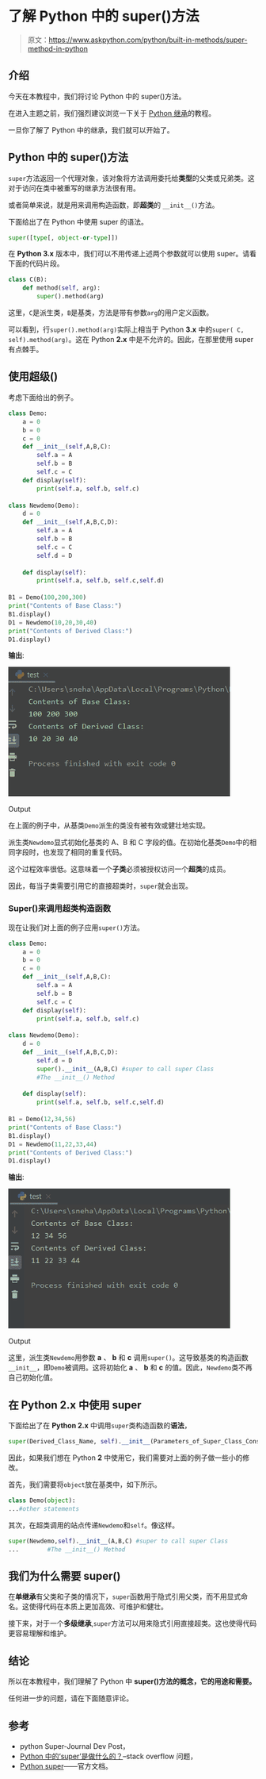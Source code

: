 # 了解 Python 中的 super()方法

> 原文：<https://www.askpython.com/python/built-in-methods/super-method-in-python>

## 介绍

今天在本教程中，我们将讨论 Python 中的 super()方法。

在进入主题之前，我们强烈建议浏览一下关于 [Python 继承](https://www.askpython.com/python/oops/inheritance-in-python)的教程。

一旦你了解了 Python 中的继承，我们就可以开始了。

## Python 中的 super()方法

`super`方法返回一个代理对象，该对象将方法调用委托给**类型**的父类或兄弟类。这对于访问在类中被重写的继承方法很有用。

或者简单来说，就是用来调用构造函数，即**超类**的 `__init__()`方法。

下面给出了在 Python 中使用 super 的语法。

```py
super([type[, object-or-type]])

```

在 **Python 3.x** 版本中，我们可以不用传递上述两个参数就可以使用 super。请看下面的代码片段。

```py
class C(B):
    def method(self, arg):
        super().method(arg)

```

这里，`C`是派生类，`B`是基类，方法是带有参数`arg`的用户定义函数。

可以看到，行`super().method(arg)`实际上相当于 Python **3.x** 中的`super( C, self).method(arg)`。这在 Python **2.x** 中是不允许的。因此，在那里使用 super 有点棘手。

## 使用超级()

考虑下面给出的例子。

```py
class Demo:
    a = 0
    b = 0
    c = 0
    def __init__(self,A,B,C):
        self.a = A
        self.b = B
        self.c = C
    def display(self):
        print(self.a, self.b, self.c)

class Newdemo(Demo):
    d = 0
    def __init__(self,A,B,C,D):
        self.a = A
        self.b = B
        self.c = C
        self.d = D

    def display(self):
        print(self.a, self.b, self.c,self.d)

B1 = Demo(100,200,300)
print("Contents of Base Class:")
B1.display()
D1 = Newdemo(10,20,30,40)
print("Contents of Derived Class:")
D1.display()

```

**输出**:

![Output1](img/ff0ef5b61d424e1f541d7de7da78bf68.png)

Output

在上面的例子中，从基类`Demo`派生的类没有被有效或健壮地实现。

派生类`Newdemo`显式初始化基类的 A、B 和 C 字段的值。在初始化基类`Demo`中的相同字段时，也发现了相同的重复代码。

这个过程效率很低。这意味着一个**子类**必须被授权访问一个**超类**的成员。

因此，每当子类需要引用它的直接超类时，`super`就会出现。

### Super()来调用超类构造函数

现在让我们对上面的例子应用`super()`方法。

```py
class Demo:
    a = 0
    b = 0
    c = 0
    def __init__(self,A,B,C):
        self.a = A
        self.b = B
        self.c = C
    def display(self):
        print(self.a, self.b, self.c)

class Newdemo(Demo):
    d = 0
    def __init__(self,A,B,C,D):
        self.d = D
        super().__init__(A,B,C) #super to call super Class
        #The __init__() Method

    def display(self):
        print(self.a, self.b, self.c,self.d)

B1 = Demo(12,34,56)
print("Contents of Base Class:")
B1.display()
D1 = Newdemo(11,22,33,44)
print("Contents of Derived Class:")
D1.display()

```

**输出**:

![Output](img/5922c69bc0654901d2186121915a2995.png)

Output

这里，派生类`Newdemo`用参数 **a** 、 **b** 和 **c** 调用`super()`。这导致基类的构造函数`__init__`，即`Demo`被调用。这将初始化 **a** 、 **b** 和 **c** 的值。因此，`Newdemo`类不再自己初始化值。

## 在 Python 2.x 中使用 super

下面给出了在 **Python 2.x** 中调用`super`类构造函数的**语法**，

```py
super(Derived_Class_Name, self).__init__(Parameters_of_Super_Class_Constructor)

```

因此，如果我们想在 Python **2** 中使用它，我们需要对上面的例子做一些小的修改。

首先，我们需要将`object`放在基类中，如下所示。

```py
class Demo(object):
...#other statements

```

其次，在超类调用的站点传递`Newdemo`和`self`。像这样。

```py
super(Newdemo,self).__init__(A,B,C) #super to call super Class
...        #The __init__() Method

```

## 我们为什么需要 super()

在**单继承**有父类和子类的情况下，`super`函数用于隐式引用父类，而不用显式命名。这使得代码在本质上更加高效、可维护和健壮。

接下来，对于一个**多级继承**,`super`方法可以用来隐式引用直接超类。这也使得代码更容易理解和维护。

## 结论

所以在本教程中，我们理解了 Python 中 **super()方法的概念，它的用途和需要。**

任何进一步的问题，请在下面随意评论。

## 参考

*   python Super-Journal Dev Post，
*   [Python 中的‘super’是做什么的？](https://stackoverflow.com/questions/222877/what-does-super-do-in-python-difference-between-super-init-and-expl)–stack overflow 问题，
*   [Python super](https://docs.python.org/3/library/functions.html#super)——官方文档。